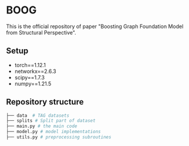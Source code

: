 # BOOG
This is the official repository of paper "Boosting Graph Foundation Model from Structural Perspective".

Setup
-------
* torch==1.12.1
* networkx==2.6.3
* scipy==1.7.3
* numpy==1.21.5

Repository structure
--------
```python
├── data  # TAG datasets
├── splits # Split part of dataset
├── main.py # the main code
├── model.py # model implementations
├── utils.py # preprocessing subroutines
```
